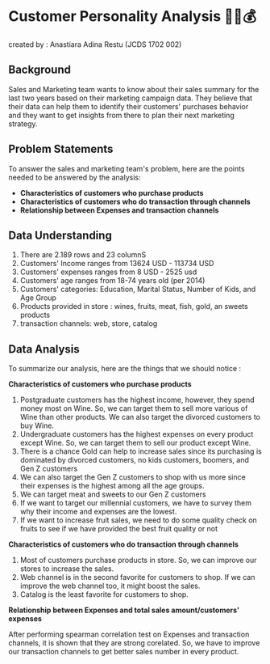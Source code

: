 # Customer Personality Analysis 🏪🛒💰

created by : Anastiara Adina Restu (JCDS 1702 002)

## Background

Sales and Marketing team wants to know about their sales summary for the last two years based on their marketing campaign data. They believe that their data can help them to identify their customers' purchases behavior and they want to get insights from there to plan their next marketing strategy.

## Problem Statements

To answer the sales and marketing team's problem, here are the points needed to be answered by the analysis:

- **Characteristics of customers who purchase products**
- **Characteristics of customers who do transaction through channels**
- **Relationship between Expenses and transaction channels**

## Data Understanding

1. There are 2.189 rows and 23 columnS
2. Customers' Income ranges from 13624 USD - 113734 USD
3. Customers' expenses ranges from 8 USD - 2525 usd
4. Customers' age ranges from 18-74 years old (per 2014)
5. Customers' categories: Education, Marital Status, Number of Kids, and Age Group
6. Products provided in store : wines, fruits, meat, fish, gold, an sweets products
7. transaction channels: web, store, catalog

## Data Analysis

To summarize our analysis, here are the things that we should notice :

**Characteristics of customers who purchase products**

1. Postgraduate customers has the highest income, however, they spend money most on Wine. So, we can target them to sell more various of Wine than other products. We can also target the divorced customers to buy Wine. 
2. Undergraduate customers has the highest expenses on every product except Wine. So, we can target them to sell our product except Wine.
3. There is a chance Gold can help to increase sales since its purchasing is dominated by divorced customers, no kids customers, boomers, and  Gen Z customers
4. We can also target the Gen Z customers to shop with us more since their expenses is the highest among all the age groups.
5. We can target meat and sweets to our Gen Z customers
6. If we want to target our millennial customers, we have to survey them why their income and expenses are the lowest.
7. If we want to increase fruit sales, we need to do some quality check on fruits to see if we have provided the best fruit quality or not

**Characteristics of customers who do transaction through channels**

1. Most of customers purchase products in store. So, we can improve our stores to increase the sales.
2. Web channel is in the second favorite for customers to shop. If we can improve the web channel too, it might boost the sales.
3. Catalog is the least favorite for customers to shop. 

**Relationship between Expenses and total sales amount/customers' expenses**

After performing spearman correlation test on Expenses and transaction channels, it is shown that they are strong corelated. So, we have to improve our transaction channels to get better sales number in every product.

